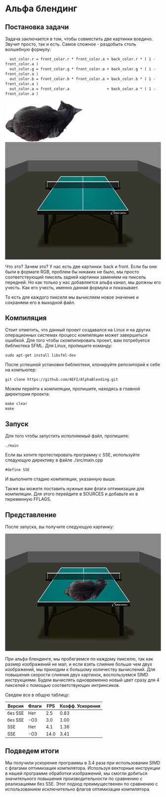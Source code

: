 # Альфа блендинг 

## Постановка задачи

Задача заключается в том, чтобы совместить две картинки воедино. Звучит просто, так и есть. Самое сложное - раздобыть столь волшебную формулу:
```
  out_color.r = front_color.r * front_color.a + back_color.r * ( 1 - front_color.a )
  out_color.g = front_color.g * front_color.a + back_color.g * ( 1 - front_color.a ) 
  out_color.b = front_color.b * front_color.a + back_color.b * ( 1 - front_color.a ) 
  out_color.a = front_color.a                 + back_color.a * ( 1 - front_color.a ) 
```

<img align="top" src=img/cat_resize.bmp width="250px"/>
<img align="middle" src=img/table_resize.bmp width="600px"/>

Что это? Зачем это? У нас есть две картинки: back и front. Если бы они были в формате RGB, проблем бы никаких не было, мы просто 
соответствующий пиксель задней картинки заменяем на пиксель передней. Но как только у нас добавляется альфа канал, мы должны его учесть. Как его учесть, 
именно данная формула и показывает. 

То есть для каждого пикселя мы вычисляем новое значение и сохраняем его в выходной файл.

## Компиляция

Стоит отметить, что данный проект создавался на Linux и на других операционных системах процесс компиляции может завершиться ошибкой. Для того чтобы скомпилировать проект, вам потребуется библиотека SFML. Для Linux, пропишите команду:
~~~
sudo apt-get install libsfml-dev
~~~

После успешной установки библиотеки, клонируйте репозиторий к себе на компьютер: 
~~~
git clone https://github.com/4EFI/AlphaBlending.git
~~~

Можем перейти к компиляции, пропишите, находясь в главной директории проекта:
~~~
make clear
make    
~~~

## Запуск

Для того чтобы запустить исполняемый файл, пропишите:
~~~
./main
~~~

Если вы хотите протестировать программу с SSE, используйте следующую директиву в файле ./src/main.cpp
~~~
#define SSE
~~~

И выполните стадию компиляции, указанную выше. 

Также вы можете поставить нужные вам флаги оптимизации для компиляции. Для этого перейдите в SOURCES и добавьте их в переменную FFLAGS. 

## Представление

После запуска, вы получите следующую картинку:

<img src=img/result.png width="650px"/>

При альфа блендинге, мы пробегаемся по каждому пикселю, так как размер изображений не мал, и если взять слияние больше чем двух изображений, мы приходим к большому количеству вычислений. Для повышения скорости слияния двух картинок, воспользуемся SIMD инструкциями. Будем вычислять одновременно новый цвет сразу для 4 пикселей с помощью соответствующих интринсиков. 

Сведем все в общую таблицу:

Версия  | Флаги | FPS  | Коэфф. Ускорения |
--------|-------|------|------------------|
без SSE |  Нет  | 2.5  |       0.83       |
без SSE |  -O3  | 3.0  |       1.00       |
  SSE   |  Нет  | 4.1  |       1.36       |
  SSE   |  -O3  | 14.0 |       3.41       |

## Подведем итоги 

Мы получили ускорение программы в 3.4 раза при использовании SIMD с флагами оптимизации компилятора. Используя векторные инструкции в нашей программе обработки изображений, мы смогли добиться значительного повышения производительности по сравнению с реализациями без SSE. Этот подход преимущественен по сравнению с использованием исключительно флагов оптимизации компилятора.





